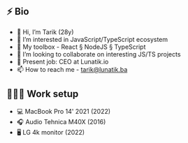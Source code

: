 ## ⚡️ Bio
- 👋 Hi, I’m Tarik (28y)
- 👀 I’m interested in JavaScript/TypeScript ecosystem
- 🧠 My toolbox - React § NodeJS § TypeScript
- 💞️ I’m looking to collaborate on interesting JS/TS projects
- 💼 Present job: CEO at Lunatik.io
- 📫 How to reach me - tarik@lunatik.ba

## 🧑🏽‍💻 Work setup
- 💻 MacBook Pro 14' 2021 (2022)
- 🎧 Audio Tehnica M40X (2016)
- 🖥 LG 4k monitor (2022)



<!---
tariky/tariky is a ✨ special ✨ repository because its `README.md` (this file) appears on your GitHub profile.
You can click the Preview link to take a look at your changes.
--->
